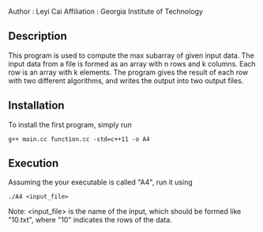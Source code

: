 Author          : Leyi Cai
Affiliation          : Georgia Institute of Technology


Description
-------------
This program is used to compute the max subarray of given input data. The input data from a file is formed as an array with n rows and k columns. Each row is an array with k elements. The program gives the result of each row with two different algorithms, and writes the output into two output files.

Installation
------------

To install the first program, simply run

    g++ main.cc function.cc -std=c++11 -o A4


Execution
-----------

Assuming the your executable is called "A4", run it using

    ./A4 <input_file>
Note: <input_file> is the name of the input, which should be formed like "10.txt", where "10" indicates the rows of the data.